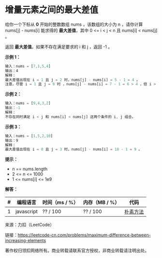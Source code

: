 # 增量元素之间的最大差值

给你一个下标从 **0** 开始的整数数组 nums ，该数组的大小为 n ，请你计算 nums[j] - nums[i] 能求得的 **最大差值**，其中 0 <= i < j < n 且 nums[i] < nums[j] 。

返回 **最大差值**。如果不存在满足要求的 i 和 j ，返回 -1 。

**示例 1：**

``` javascript
输入：nums = [7,1,5,4]
输出：4
解释：
最大差值出现在 i = 1 且 j = 2 时，nums[j] - nums[i] = 5 - 1 = 4 。
注意，尽管 i = 1 且 j = 0 时 ，nums[j] - nums[i] = 7 - 1 = 6 > 4 ，但 i > j 不满足题面要求，所以 6 不是有效的答案。
```

**示例 2：**

``` javascript
输入：nums = [9,4,3,2]
输出：-1
解释：
不存在同时满足 i < j 和 nums[i] < nums[j] 这两个条件的 i, j 组合。
```

**示例 3：**

``` javascript
输入：nums = [1,5,2,10]
输出：9
解释：
最大差值出现在 i = 0 且 j = 3 时，nums[j] - nums[i] = 10 - 1 = 9 。
```

**提示：**

- n == nums.length
- 2 <= n <= 1000
- 1 <= nums[i] <= 1e9

**解答：**

**#**|**编程语言**|**时间（ms / %）**|**内存（MB / %）**|**代码**
--|--|--|--|--
1|javascript|?? / 100|?? / 100|[朴素方法](./javascript/ac_v1.js)

来源：力扣（LeetCode）

链接：https://leetcode-cn.com/problems/maximum-difference-between-increasing-elements

著作权归领扣网络所有。商业转载请联系官方授权，非商业转载请注明出处。
